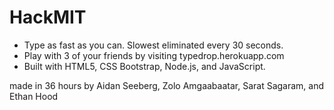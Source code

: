 # HackMIT
- Type as fast as you can. Slowest eliminated every 30 seconds.
- Play with 3 of your friends by visiting typedrop.herokuapp.com
- Built with HTML5, CSS Bootstrap, Node.js, and JavaScript.

made in 36 hours by Aidan Seeberg, Zolo Amgaabaatar, Sarat Sagaram, and Ethan Hood
